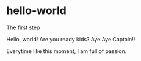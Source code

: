 # hello-world
The first step

Hello, world!
Are you ready kids?
Aye Aye Captain!!

Everytime like this moment, I am full of passion.
